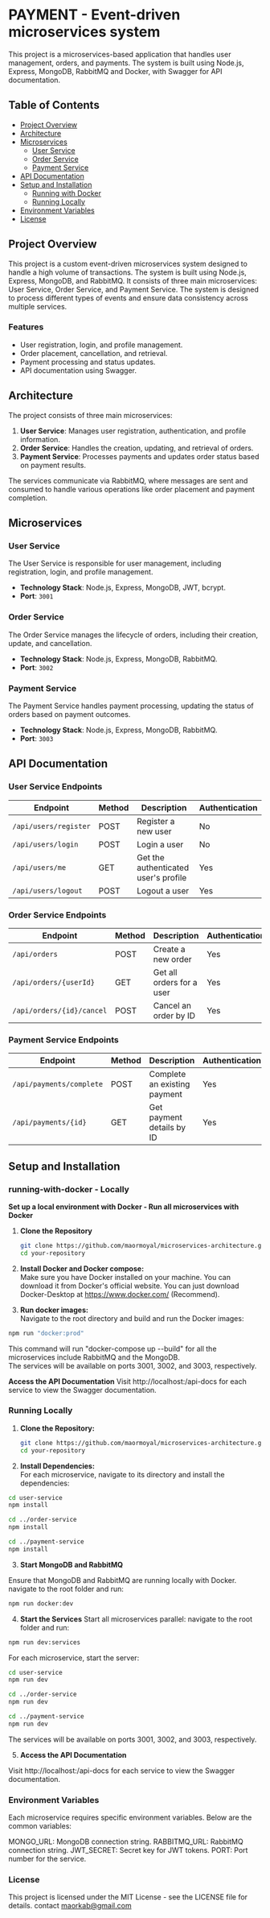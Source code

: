 # PAYMENT - Event-driven microservices system

This project is a microservices-based application that handles user management, orders, and payments.
The system is built using Node.js, Express, MongoDB, RabbitMQ and Docker, with Swagger for API documentation.

## Table of Contents

- [Project Overview](#project-overview)
- [Architecture](#architecture)
- [Microservices](#microservices)
  - [User Service](#user-service)
  - [Order Service](#order-service)
  - [Payment Service](#payment-service)
- [API Documentation](#api-documentation)
- [Setup and Installation](#setup-and-installation)
  - [Running with Docker](#running-with-docker)
  - [Running Locally](#running-locally)
- [Environment Variables](#environment-variables)
- [License](#license)

## Project Overview

This project is a custom event-driven microservices system designed to handle a high volume of transactions. The system is built using Node.js, Express, MongoDB, and RabbitMQ. It consists of three main microservices: User Service, Order Service, and Payment Service. The system is designed to process different types of events and ensure data consistency across multiple services.

### Features

- User registration, login, and profile management.
- Order placement, cancellation, and retrieval.
- Payment processing and status updates.
- API documentation using Swagger.

## Architecture

The project consists of three main microservices:

1. **User Service**: Manages user registration, authentication, and profile information.
2. **Order Service**: Handles the creation, updating, and retrieval of orders.
3. **Payment Service**: Processes payments and updates order status based on payment results.

The services communicate via RabbitMQ, where messages are sent and consumed to handle various operations like order placement and payment completion.

## Microservices

### User Service

The User Service is responsible for user management, including registration, login, and profile management.

- **Technology Stack**: Node.js, Express, MongoDB, JWT, bcrypt.
- **Port**: `3001`

### Order Service

The Order Service manages the lifecycle of orders, including their creation, update, and cancellation.

- **Technology Stack**: Node.js, Express, MongoDB, RabbitMQ.
- **Port**: `3002`

### Payment Service

The Payment Service handles payment processing, updating the status of orders based on payment outcomes.

- **Technology Stack**: Node.js, Express, MongoDB, RabbitMQ.
- **Port**: `3003`

## API Documentation

### User Service Endpoints

| Endpoint              | Method | Description                          | Authentication |
| --------------------- | ------ | ------------------------------------ | -------------- |
| `/api/users/register` | POST   | Register a new user                  | No             |
| `/api/users/login`    | POST   | Login a user                         | No             |
| `/api/users/me`       | GET    | Get the authenticated user's profile | Yes            |
| `/api/users/logout`   | POST   | Logout a user                        | Yes            |

### Order Service Endpoints

| Endpoint                  | Method | Description               | Authentication |
| ------------------------- | ------ | ------------------------- | -------------- |
| `/api/orders`             | POST   | Create a new order        | Yes            |
| `/api/orders/{userId}`    | GET    | Get all orders for a user | Yes            |
| `/api/orders/{id}/cancel` | POST   | Cancel an order by ID     | Yes            |

### Payment Service Endpoints

| Endpoint                 | Method | Description                  | Authentication |
| ------------------------ | ------ | ---------------------------- | -------------- |
| `/api/payments/complete` | POST   | Complete an existing payment | Yes            |
| `/api/payments/{id}`     | GET    | Get payment details by ID    | Yes            |

## Setup and Installation

### running-with-docker - Locally

**Set up a local environment with Docker - Run all microservices with Docker**

1. **Clone the Repository**

   ```bash
   git clone https://github.com/maormoyal/microservices-architecture.git
   cd your-repository
   ```

2. **Install Docker and Docker compose:**  
   Make sure you have Docker installed on your machine. You can download it from Docker's official website.
   You can just download Docker-Desktop at https://www.docker.com/ (Recommend).

3. **Run docker images:**  
   Navigate to the root directory and build and run the Docker images:

```bash
npm run "docker:prod"
```

This command will run "docker-compose up --build" for all the microservices include RabbitMQ and the MongoDB.  
 The services will be available on ports 3001, 3002, and 3003, respectively.

**Access the API Documentation**
Visit http://localhost:<port>/api-docs for each service to view the Swagger documentation.

### Running Locally

1. **Clone the Repository:**

   ```bash
   git clone https://github.com/maormoyal/microservices-architecture.git
   cd your-repository
   ```

2. **Install Dependencies:**  
   For each microservice, navigate to its directory and install the dependencies:

```bash
cd user-service
npm install
```

```bash
cd ../order-service
npm install
```

```bash
cd ../payment-service
npm install
```

3. **Start MongoDB and RabbitMQ**

Ensure that MongoDB and RabbitMQ are running locally with Docker.
navigate to the root folder and run:

```bash
npm run docker:dev
```

4. **Start the Services**
   Start all microservices parallel:
   navigate to the root folder and run:

```bash
npm run dev:services
```

For each microservice, start the server:

```bash
cd user-service
npm run dev
```

```bash
cd ../order-service
npm run dev
```

```bash
cd ../payment-service
npm run dev
```

The services will be available on ports 3001, 3002, and 3003, respectively.

5. **Access the API Documentation**

Visit http://localhost:<port>/api-docs for each service to view the Swagger documentation.

### Environment Variables

Each microservice requires specific environment variables. Below are the common variables:

MONGO_URL: MongoDB connection string.
RABBITMQ_URL: RabbitMQ connection string.
JWT_SECRET: Secret key for JWT tokens.
PORT: Port number for the service.

### License

This project is licensed under the MIT License - see the LICENSE file for details.
contact maorkab@gmail.com
